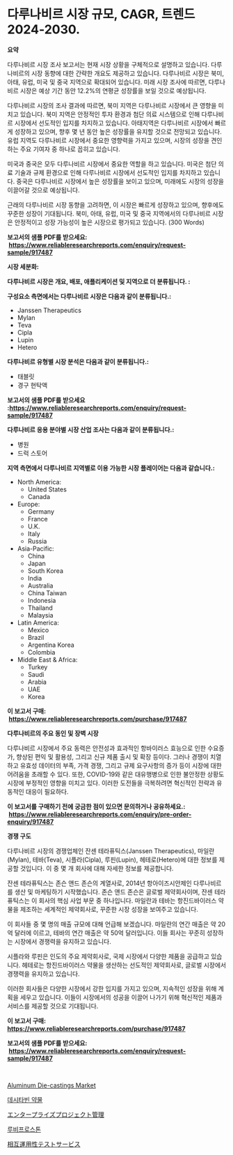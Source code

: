 <p><h1>다루나비르 시장 규모, CAGR, 트렌드 2024-2030.</h1></p><p><strong>요약</strong></p>
<p><p>다루나비르 시장 조사 보고서는 현재 시장 상황을 구체적으로 설명하고 있습니다. 다루나비르의 시장 동향에 대한 간략한 개요도 제공하고 있습니다. 다루나비르 시장은 북미, 아태, 유럽, 미국 및 중국 지역으로 확대되어 있습니다. 미래 시장 조사에 따르면, 다루나비르 시장은 예상 기간 동안 12.2%의 연평균 성장률을 보일 것으로 예상됩니다.</p><p>다루나비르 시장의 조사 결과에 따르면, 북미 지역은 다루나비르 시장에서 큰 영향을 미치고 있습니다. 북미 지역은 안정적인 투자 환경과 첨단 의료 시스템으로 인해 다루나비르 시장에서 선도적인 입지를 차지하고 있습니다. 아태지역은 다루나비르 시장에서 빠르게 성장하고 있으며, 향후 몇 년 동안 높은 성장률을 유지할 것으로 전망되고 있습니다. 유럽 지역도 다루나비르 시장에서 중요한 영향력을 가지고 있으며, 시장의 성장을 견인하는 주요 기여자 중 하나로 꼽히고 있습니다.</p><p>미국과 중국은 모두 다루나비르 시장에서 중요한 역할을 하고 있습니다. 미국은 첨단 의료 기술과 규제 환경으로 인해 다루나비르 시장에서 선도적인 입지를 차지하고 있습니다. 중국은 다루나비르 시장에서 높은 성장률을 보이고 있으며, 미래에도 시장의 성장을 이끌어갈 것으로 예상됩니다.</p><p>근래의 다루나비르 시장 동향을 고려하면, 이 시장은 빠르게 성장하고 있으며, 향후에도 꾸준한 성장이 기대됩니다. 북미, 아태, 유럽, 미국 및 중국 지역에서의 다루나비르 시장은 안정적이고 성장 가능성이 높은 시장으로 평가되고 있습니다. (300 Words)</p></p>
<p><strong>보고서의 샘플 PDF를 받으세요: &nbsp;<a href="https://www.reliableresearchreports.com/enquiry/request-sample/917487">https://www.reliableresearchreports.com/enquiry/request-sample/917487</a></strong></p>
<p><strong>시장 세분화:</strong></p>
<p><strong> 다루나비르 시장은 개요, 배포, 애플리케이션 및 지역으로 더 분류됩니다. :</strong></p>
<p><strong>구성요소 측면에서는 다루나비르 시장은 다음과 같이 분류됩니다.:</strong></p>
<p><ul><li>Janssen Therapeutics</li><li>Mylan</li><li>Teva</li><li>Cipla</li><li>Lupin</li><li>Hetero</li></ul></p>
<p><strong> 다루나비르 유형별 시장 분석은 다음과 같이 분류됩니다.:</strong></p>
<p><ul><li>태블릿</li><li>경구 현탁액</li></ul></p>
<p><strong>보고서의 샘플 PDF를 받으세요 :<a href="https://www.reliableresearchreports.com/enquiry/request-sample/917487">https://www.reliableresearchreports.com/enquiry/request-sample/917487</a></strong></p>
<p><strong> 다루나비르 응용 분야별 시장 산업 조사는 다음과 같이 분류됩니다.:</strong></p>
<p><ul><li>병원</li><li>드럭 스토어</li></ul></p>
<p><strong>지역 측면에서 다루나비르 지역별로 이용 가능한 시장 플레이어는 다음과 같습니다.:</strong></p>
<p><ul>
    <li>
        North America:
        <ul>
            <li>United States</li>
            <li>Canada</li>
        </ul>
    </li>
    <li>
        Europe:
        <ul>
            <li>Germany</li>
            <li>France</li>
            <li>U.K.</li>
            <li>Italy</li>
            <li>Russia</li>
        </ul>
    </li>
    <li>
        Asia-Pacific:
        <ul>
            <li>China</li>
            <li>Japan</li>
            <li>South Korea</li>
            <li>India</li>
            <li>Australia</li>
            <li>China Taiwan</li>
            <li>Indonesia</li>
            <li>Thailand</li>
            <li>Malaysia</li>
        </ul>
    </li>
    <li>
        Latin America:
        <ul>
            <li>Mexico</li>
            <li>Brazil</li>
            <li>Argentina Korea</li>
            <li>Colombia</li>
        </ul>
    </li>
    <li>
        Middle East & Africa:
        <ul>
            <li>Turkey</li>
            <li>Saudi</li>
            <li>Arabia</li>
            <li>UAE</li>
            <li>Korea</li>
        </ul>
    </li>
    </ul></p>
<p><strong>이 보고서 구매: &nbsp;<a href="https://www.reliableresearchreports.com/purchase/917487">https://www.reliableresearchreports.com/purchase/917487</a></strong></p>
<p><strong>다루나비르의 주요 동인 및 장벽 시장</strong></p>
<p><p>다루나비르 시장에서 주요 동력은 안전성과 효과적인 항바이러스 효능으로 인한 수요증가, 향상된 편익 및 활용성, 그리고 신규 제품 출시 및 확장 등이다. 그러나 경쟁이 치열하고 유효성 데이터의 부족, 가격 경쟁, 그리고 규제 요구사항의 증가 등이 시장에 대한 어려움을 초래할 수 있다. 또한, COVID-19와 같은 대유행병으로 인한 불안정한 상황도 시장에 부정적인 영향을 미치고 있다. 이러한 도전들을 극복하려면 혁신적인 전략과 유동적인 대응이 필요하다.</p></p>
<p><strong>이 보고서를 구매하기 전에 궁금한 점이 있으면 문의하거나 공유하세요.: &nbsp;<a href="https://www.reliableresearchreports.com/enquiry/pre-order-enquiry/917487">https://www.reliableresearchreports.com/enquiry/pre-order-enquiry/917487</a></strong></p>
<p><strong>경쟁 구도</strong></p>
<p><p>다루나비르 시장의 경쟁업체인 잔센 테라퓨틱스(Janssen Therapeutics), 마일란(Mylan), 테바(Teva), 시플라(Cipla), 루핀(Lupin), 헤테로(Hetero)에 대한 정보를 제공할 것입니다. 이 중 몇 개 회사에 대해 자세한 정보를 제공합니다.</p><p>잔센 테라퓨틱스는 존슨 앤드 존슨의 계열사로, 2014년 항아이즈시안제인 다루나비르를 생산 및 마케팅하기 시작했습니다. 존슨 앤드 존슨은 글로벌 제약회사이며, 잔센 테라퓨틱스는 이 회사의 핵심 사업 부문 중 하나입니다. 마일란과 테바는 항진드바이러스 약물을 제조하는 세계적인 제약회사로, 꾸준한 시장 성장을 보여주고 있습니다.</p><p>이 회사들 중 몇 명의 매출 규모에 대해 언급해 보겠습니다. 마일란의 연간 매출은 약 20억 달러에 이르고, 테바의 연간 매출은 약 50억 달러입니다. 이들 회사는 꾸준히 성장하는 시장에서 경쟁력을 유지하고 있습니다.</p><p>시플라와 루핀은 인도의 주요 제약회사로, 국제 시장에서 다양한 제품을 공급하고 있습니다. 헤테로는 항진드바이러스 약물을 생산하는 선도적인 제약회사로, 글로벌 시장에서 경쟁력을 유지하고 있습니다.</p><p>이러한 회사들은 다양한 시장에서 강한 입지를 가지고 있으며, 지속적인 성장을 위해 계획을 세우고 있습니다. 이들이 시장에서의 성공을 이끌어 나가기 위해 혁신적인 제품과 서비스를 제공할 것으로 기대됩니다.</p></p>
<p><strong>이 보고서 구매: &nbsp; <a href="https://www.reliableresearchreports.com/purchase/917487">https://www.reliableresearchreports.com/purchase/917487</a></strong></p>
<p><strong>보고서의 샘플 PDF를 받으세요: &nbsp;<a href="https://www.reliableresearchreports.com/enquiry/request-sample/917487">https://www.reliableresearchreports.com/enquiry/request-sample/917487</a></strong><strong></strong></p>
<p>&nbsp;</p>
<p><p><a href="https://issuu.com/reportprime-2/docs/aluminum-die-castings-market-size-2030.pptx">Aluminum Die-castings Market</a></p><p><a href="https://github.com/oajzkywllm460/Market-Research-Report-List-1/blob/main/7988829183382.md">데시타빈 약물</a></p><p><a href="https://github.com/mreklxf44233/Market-Research-Report-List-1/blob/main/6551034183305.md">エンタープライズプロジェクト管理</a></p><p><a href="https://github.com/vsr06p4p49/Market-Research-Report-List-1/blob/main/2596468183383.md">루비프로스톤</a></p><p><a href="https://github.com/cbigkbh02719/Market-Research-Report-List-1/blob/main/4874636183306.md">相互運用性テストサービス</a></p></p>